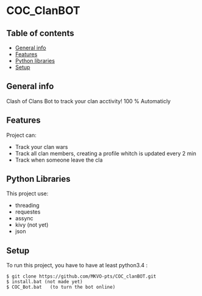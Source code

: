 # COC_ClanBOT 

## Table of contents
* [General info](#general-info)
* [Features](#features)
* [Python libraries](#pytho-libraries)
* [Setup](#setup)

## General info
Clash of Clans Bot to track your clan acctivity! 100 % Automaticly 

## Features
Project can:
* Track your clan wars
* Track all clan members, creating a profile whitch is updated every 2 min
* Track when someone leave the cla 

## Python Libraries
This project use:
* threading
* requestes
* assync
* kivy (not yet)
* json

## Setup
To run this project, you have to have at least python3.4 :
```
$ git clone https://github.com/MKVO-pts/COC_clanBOT.git
$ install.bat (not made yet)
$ COC_Bot.bat   (to turn the bot online)
```

